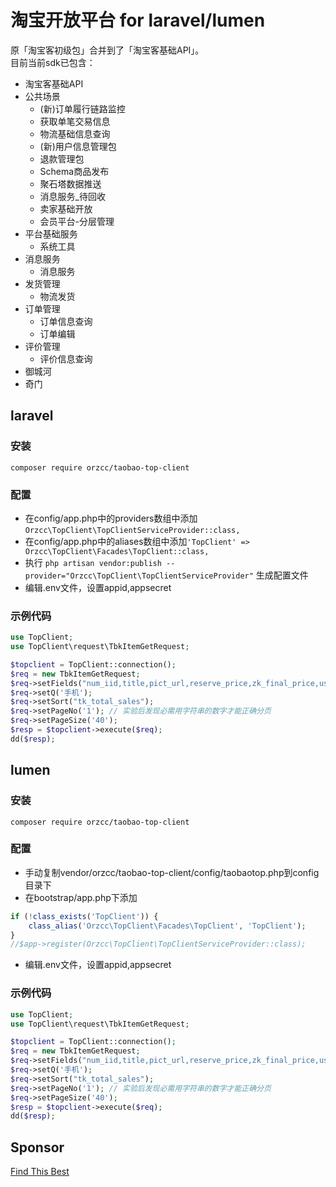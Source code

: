# 淘宝开放平台 for laravel/lumen

原「淘宝客初级包」合并到了「淘宝客基础API」。  
目前当前sdk已包含：
- 淘宝客基础API
- 公共场景
  - (新)订单履行链路监控
  - 获取单笔交易信息
  - 物流基础信息查询
  - (新)用户信息管理包
  - 退款管理包
  - Schema商品发布
  - 聚石塔数据推送
  - 消息服务_待回收
  - 卖家基础开放
  - 会员平台-分层管理
- 平台基础服务	
  - 系统工具	
- 消息服务
  - 消息服务
- 发货管理	
  - 物流发货	
- 订单管理
  - 订单信息查询
  - 订单编辑
- 评价管理	
  - 评价信息查询	
- 御城河
- 奇门

## laravel
### 安装
`composer require orzcc/taobao-top-client`
### 配置
* 在config/app.php中的providers数组中添加`Orzcc\TopClient\TopClientServiceProvider::class,`
* 在config/app.php中的aliases数组中添加`'TopClient' => Orzcc\TopClient\Facades\TopClient::class,`
* 执行 `php artisan vendor:publish --provider="Orzcc\TopClient\TopClientServiceProvider"` 生成配置文件
* 编辑.env文件，设置appid,appsecret
### 示例代码
```php
use TopClient;
use TopClient\request\TbkItemGetRequest;

$topclient = TopClient::connection();
$req = new TbkItemGetRequest;
$req->setFields("num_iid,title,pict_url,reserve_price,zk_final_price,user_type,provcity,item_url");
$req->setQ('手机');
$req->setSort("tk_total_sales");
$req->setPageNo('1'); // 实验后发现必需用字符串的数字才能正确分页
$req->setPageSize('40');
$resp = $topclient->execute($req);
dd($resp);
```

## lumen
### 安装
`composer require orzcc/taobao-top-client`

### 配置
* 手动复制vendor/orzcc/taobao-top-client/config/taobaotop.php到config目录下
* 在bootstrap/app.php下添加
```php
if (!class_exists('TopClient')) {
    class_alias('Orzcc\TopClient\Facades\TopClient', 'TopClient');
}
//$app->register(Orzcc\TopClient\TopClientServiceProvider::class);
```
* 编辑.env文件，设置appid,appsecret

### 示例代码
```php
use TopClient;
use TopClient\request\TbkItemGetRequest;

$topclient = TopClient::connection();
$req = new TbkItemGetRequest;
$req->setFields("num_iid,title,pict_url,reserve_price,zk_final_price,user_type,provcity,item_url");
$req->setQ('手机');
$req->setSort("tk_total_sales");
$req->setPageNo('1'); // 实验后发现必需用字符串的数字才能正确分页
$req->setPageSize('40');
$resp = $topclient->execute($req);
dd($resp);
```

## Sponsor

[Find This Best](https://www.findthisbest.com)
